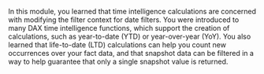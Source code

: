 In this module, you learned that time intelligence calculations are concerned with modifying the filter context for date filters. You were introduced to many DAX time intelligence functions, which support the creation of calculations, such as year-to-date (YTD) or year-over-year (YoY). You also learned that life-to-date (LTD) calculations can help you count new occurrences over your fact data, and that snapshot data can be filtered in a way to help guarantee that only a single snapshot value is returned.
